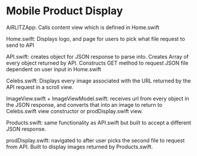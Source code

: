# Mobile Product Display
AiRLITZApp: Calls content view which is defined in Home.swift

Home.swift: Displays logo, and page for users to pick what file request to send to API

API.swift: creates object for JSON response to parse into. Creates Array of every object returned by API. Constructs GET method to request JSON file dependent on user input in Home.swift

Celebs.swift: Displays every image associated with the URL returned by the API request in a scroll view.

ImageView.swift + ImageViewModel.swift: receives url from every object in the JSON response, and converts that into an image to return to Celebs.swift view constructor or prodDisplay.swift view.

Products.swift: same functionality as API.swift but built to accept a different JSON response. 

prodDisplay.swift: navigated to after user picks the second file to request from API. Built to display images returned by Products.swift.




